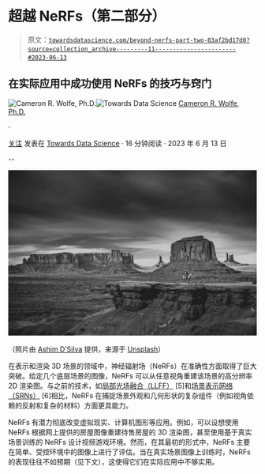 # 超越 NeRFs（第二部分）

> 原文：[`towardsdatascience.com/beyond-nerfs-part-two-83af2bd17d0?source=collection_archive---------11-----------------------#2023-06-13`](https://towardsdatascience.com/beyond-nerfs-part-two-83af2bd17d0?source=collection_archive---------11-----------------------#2023-06-13)

## 在实际应用中成功使用 NeRFs 的技巧与窍门

[](https://wolfecameron.medium.com/?source=post_page-----83af2bd17d0--------------------------------)![Cameron R. Wolfe, Ph.D.](https://wolfecameron.medium.com/?source=post_page-----83af2bd17d0--------------------------------)[](https://towardsdatascience.com/?source=post_page-----83af2bd17d0--------------------------------)![Towards Data Science](https://towardsdatascience.com/?source=post_page-----83af2bd17d0--------------------------------) [Cameron R. Wolfe, Ph.D.](https://wolfecameron.medium.com/?source=post_page-----83af2bd17d0--------------------------------)

·

[关注](https://medium.com/m/signin?actionUrl=https%3A%2F%2Fmedium.com%2F_%2Fsubscribe%2Fuser%2F28aa6026c553&operation=register&redirect=https%3A%2F%2Ftowardsdatascience.com%2Fbeyond-nerfs-part-two-83af2bd17d0&user=Cameron+R.+Wolfe%2C+Ph.D.&userId=28aa6026c553&source=post_page-28aa6026c553----83af2bd17d0---------------------post_header-----------) 发表在 [Towards Data Science](https://towardsdatascience.com/?source=post_page-----83af2bd17d0--------------------------------) · 16 分钟阅读 · 2023 年 6 月 13 日[](https://medium.com/m/signin?actionUrl=https%3A%2F%2Fmedium.com%2F_%2Fvote%2Ftowards-data-science%2F83af2bd17d0&operation=register&redirect=https%3A%2F%2Ftowardsdatascience.com%2Fbeyond-nerfs-part-two-83af2bd17d0&user=Cameron+R.+Wolfe%2C+Ph.D.&userId=28aa6026c553&source=-----83af2bd17d0---------------------clap_footer-----------)

--

[](https://medium.com/m/signin?actionUrl=https%3A%2F%2Fmedium.com%2F_%2Fbookmark%2Fp%2F83af2bd17d0&operation=register&redirect=https%3A%2F%2Ftowardsdatascience.com%2Fbeyond-nerfs-part-two-83af2bd17d0&source=-----83af2bd17d0---------------------bookmark_footer-----------)![](img/84d3b26f3db9121dd04bc299b88a98e0.png)

（照片由 [Ashim D’Silva](https://unsplash.com/@randomlies?utm_source=unsplash&utm_medium=referral&utm_content=creditCopyText) 提供，来源于 [Unsplash](https://unsplash.com/s/photos/wild-west?utm_source=unsplash&utm_medium=referral&utm_content=creditCopyText)）

在表示和渲染 3D 场景的领域中，神经辐射场（NeRFs）在准确性方面取得了巨大突破。给定几个底层场景的图像，NeRFs 可以从任意视角重建该场景的高分辨率 2D 渲染图。与之前的技术，如[局部光场融合（LLFF）](https://cameronrwolfe.substack.com/p/local-light-field-fusion) [5]和[场景表示网络（SRNs）](https://cameronrwolfe.substack.com/p/scene-representation-networks) [6]相比，NeRFs 在捕捉场景外观和几何形状的复杂组件（例如视角依赖的反射和复杂的材料）方面更具能力。

NeRFs 有潜力彻底改变虚拟现实、计算机图形等应用。例如，可以设想使用 NeRFs 根据网上提供的房屋图像重建待售房屋的 3D 渲染图，甚至使用基于真实场景训练的 NeRFs 设计视频游戏环境。然而，在其最初的形式中，NeRFs 主要在简单、受控环境中的图像上进行了评估。当在真实场景图像上训练时，NeRFs 的表现往往不如预期（见下文），这使得它们在实际应用中不够实用。
